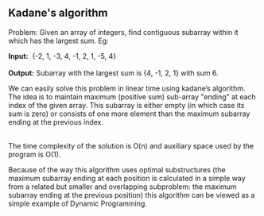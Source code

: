 ## Kadane's algorithm
Problem: 
Given an array of integers, find contiguous subarray within it which has the largest sum.
Eg:
  
**Input:**  {-2, 1, -3, 4, -1, 2, 1, -5, 4}  
   
**Output:** Subarray with the largest sum is {4, -1, 2, 1} with sum 6.

We can easily solve this problem in linear time using kadane’s algorithm. The idea is to maintain maximum (positive sum) sub-array "ending" at each index of the given array. This subarray is either empty (in which case its sum is zero) or consists of one more element than the maximum subarray ending at the previous index.

   
The time complexity of the solution is O(n) and auxiliary space used by the program is O(1).

Because of the way this algorithm uses optimal substructures (the maximum subarray ending at each position is calculated in a simple way from a related but smaller and overlapping subproblem: the maximum subarray ending at the previous position) this algorithm can be viewed as a simple example of Dynamic Programming.
